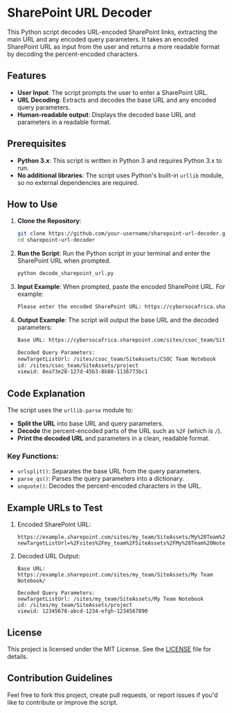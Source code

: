 # SharePoint URL Decoder

This Python script decodes URL-encoded SharePoint links, extracting the main URL and any encoded query parameters. It takes an encoded SharePoint URL as input from the user and returns a more readable format by decoding the percent-encoded characters.

## Features
- **User Input**: The script prompts the user to enter a SharePoint URL.
- **URL Decoding**: Extracts and decodes the base URL and any encoded query parameters.
- **Human-readable output**: Displays the decoded base URL and parameters in a readable format.

## Prerequisites

- **Python 3.x**: This script is written in Python 3 and requires Python 3.x to run.
- **No additional libraries**: The script uses Python's built-in `urllib` module, so no external dependencies are required.

## How to Use

1. **Clone the Repository**:
    ```bash
    git clone https://github.com/your-username/sharepoint-url-decoder.git
    cd sharepoint-url-decoder
    ```

2. **Run the Script**:
    Run the Python script in your terminal and enter the SharePoint URL when prompted.
    ```bash
    python decode_sharepoint_url.py
    ```

3. **Input Example**:
    When prompted, paste the encoded SharePoint URL. For example:
    ```bash
    Please enter the encoded SharePoint URL: https://cybersocafrica.sharepoint.com/sites/csoc_team/SiteAssets/CSOC%20Team%20Notebook/?newTargetListUrl=%2Fsites%2Fcsoc%5Fteam%2FSiteAssets%2FCSOC%20Team%20Notebook&id=%2Fsites%2Fcsoc%5Fteam%2FSiteAssets%2Fproject&viewid=8ea73e28%2D127d%2D45b3%2D8b88%2D1136773bc1
    ```

4. **Output Example**:
    The script will output the base URL and the decoded parameters:
    ```bash
    Base URL: https://cybersocafrica.sharepoint.com/sites/csoc_team/SiteAssets/CSOC Team Notebook/

    Decoded Query Parameters:
    newTargetListUrl: /sites/csoc_team/SiteAssets/CSOC Team Notebook
    id: /sites/csoc_team/SiteAssets/project
    viewid: 8ea73e28-127d-45b3-8b88-1136773bc1
    ```

## Code Explanation

The script uses the `urllib.parse` module to:
- **Split the URL** into base URL and query parameters.
- **Decode** the percent-encoded parts of the URL such as `%2F` (which is `/`).
- **Print the decoded URL** and parameters in a clean, readable format.

### Key Functions:
- `urlsplit()`: Separates the base URL from the query parameters.
- `parse_qs()`: Parses the query parameters into a dictionary.
- `unquote()`: Decodes the percent-encoded characters in the URL.

## Example URLs to Test

1. Encoded SharePoint URL:
    ```
    https://example.sharepoint.com/sites/my_team/SiteAssets/My%20Team%20Notebook/?newTargetListUrl=%2Fsites%2Fmy_team%2FSiteAssets%2FMy%20Team%20Notebook&id=%2Fsites%2Fmy_team%2FSiteAssets%2Fproject&viewid=12345678%2Dabcd%2D1234%2Defgh%2D1234567890
    ```

2. Decoded URL Output:
    ```
    Base URL: https://example.sharepoint.com/sites/my_team/SiteAssets/My Team Notebook/

    Decoded Query Parameters:
    newTargetListUrl: /sites/my_team/SiteAssets/My Team Notebook
    id: /sites/my_team/SiteAssets/project
    viewid: 12345678-abcd-1234-efgh-1234567890
    ```

## License

This project is licensed under the MIT License. See the [LICENSE](LICENSE) file for details.

## Contribution Guidelines

Feel free to fork this project, create pull requests, or report issues if you'd like to contribute or improve the script.
